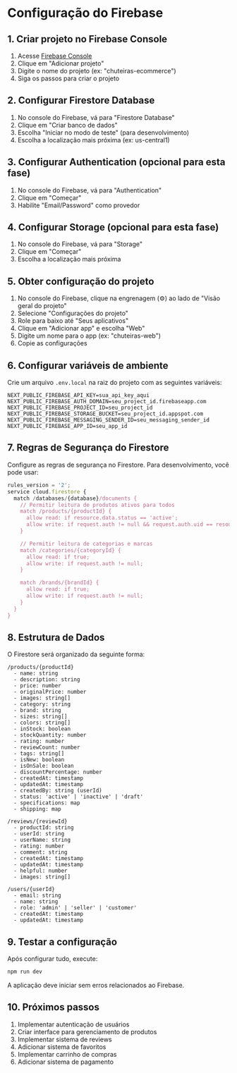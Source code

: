 # Configuração do Firebase

## 1. Criar projeto no Firebase Console

1. Acesse [Firebase Console](https://console.firebase.google.com/)
2. Clique em "Adicionar projeto"
3. Digite o nome do projeto (ex: "chuteiras-ecommerce")
4. Siga os passos para criar o projeto

## 2. Configurar Firestore Database

1. No console do Firebase, vá para "Firestore Database"
2. Clique em "Criar banco de dados"
3. Escolha "Iniciar no modo de teste" (para desenvolvimento)
4. Escolha a localização mais próxima (ex: us-central1)

## 3. Configurar Authentication (opcional para esta fase)

1. No console do Firebase, vá para "Authentication"
2. Clique em "Começar"
3. Habilite "Email/Password" como provedor

## 4. Configurar Storage (opcional para esta fase)

1. No console do Firebase, vá para "Storage"
2. Clique em "Começar"
3. Escolha a localização mais próxima

## 5. Obter configuração do projeto

1. No console do Firebase, clique na engrenagem (⚙️) ao lado de "Visão geral do projeto"
2. Selecione "Configurações do projeto"
3. Role para baixo até "Seus aplicativos"
4. Clique em "Adicionar app" e escolha "Web"
5. Digite um nome para o app (ex: "chuteiras-web")
6. Copie as configurações

## 6. Configurar variáveis de ambiente

Crie um arquivo `.env.local` na raiz do projeto com as seguintes variáveis:

```env
NEXT_PUBLIC_FIREBASE_API_KEY=sua_api_key_aqui
NEXT_PUBLIC_FIREBASE_AUTH_DOMAIN=seu_project_id.firebaseapp.com
NEXT_PUBLIC_FIREBASE_PROJECT_ID=seu_project_id
NEXT_PUBLIC_FIREBASE_STORAGE_BUCKET=seu_project_id.appspot.com
NEXT_PUBLIC_FIREBASE_MESSAGING_SENDER_ID=seu_messaging_sender_id
NEXT_PUBLIC_FIREBASE_APP_ID=seu_app_id
```

## 7. Regras de Segurança do Firestore

Configure as regras de segurança no Firestore. Para desenvolvimento, você pode usar:

```javascript
rules_version = '2';
service cloud.firestore {
  match /databases/{database}/documents {
    // Permitir leitura de produtos ativos para todos
    match /products/{productId} {
      allow read: if resource.data.status == 'active';
      allow write: if request.auth != null && request.auth.uid == resource.data.createdBy;
    }

    // Permitir leitura de categorias e marcas
    match /categories/{categoryId} {
      allow read: if true;
      allow write: if request.auth != null;
    }

    match /brands/{brandId} {
      allow read: if true;
      allow write: if request.auth != null;
    }
  }
}
```

## 8. Estrutura de Dados

O Firestore será organizado da seguinte forma:

```
/products/{productId}
  - name: string
  - description: string
  - price: number
  - originalPrice: number
  - images: string[]
  - category: string
  - brand: string
  - sizes: string[]
  - colors: string[]
  - inStock: boolean
  - stockQuantity: number
  - rating: number
  - reviewCount: number
  - tags: string[]
  - isNew: boolean
  - isOnSale: boolean
  - discountPercentage: number
  - createdAt: timestamp
  - updatedAt: timestamp
  - createdBy: string (userId)
  - status: 'active' | 'inactive' | 'draft'
  - specifications: map
  - shipping: map

/reviews/{reviewId}
  - productId: string
  - userId: string
  - userName: string
  - rating: number
  - comment: string
  - createdAt: timestamp
  - updatedAt: timestamp
  - helpful: number
  - images: string[]

/users/{userId}
  - email: string
  - name: string
  - role: 'admin' | 'seller' | 'customer'
  - createdAt: timestamp
  - updatedAt: timestamp
```

## 9. Testar a configuração

Após configurar tudo, execute:

```bash
npm run dev
```

A aplicação deve iniciar sem erros relacionados ao Firebase.

## 10. Próximos passos

1. Implementar autenticação de usuários
2. Criar interface para gerenciamento de produtos
3. Implementar sistema de reviews
4. Adicionar sistema de favoritos
5. Implementar carrinho de compras
6. Adicionar sistema de pagamento
